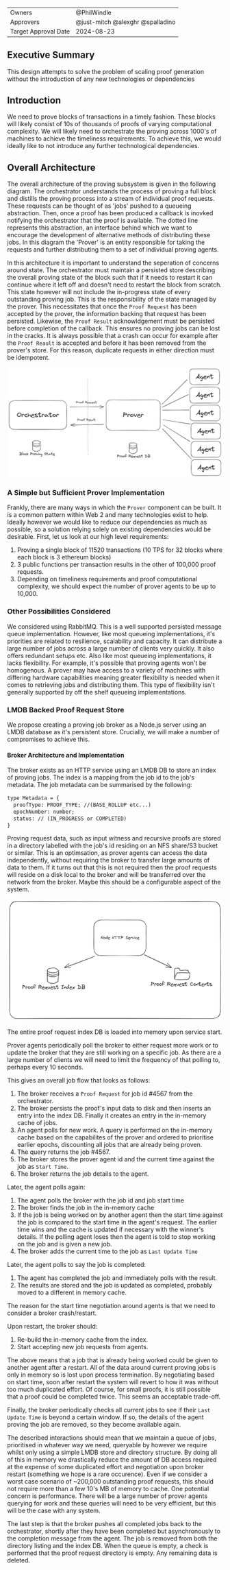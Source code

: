 |                      |                                                                                               |
| -------------------- | --------------------------------------------------------------------------------------------- |
| Owners               | @PhilWindle                                                                                   |
| Approvers            | @just-mitch @alexghr @spalladino                                                              |
| Target Approval Date | 2024-08-23                                                                                    |


## Executive Summary

This design attempts to solve the problem of scaling proof generation without the introduction of any new technologies or dependencies


## Introduction

We need to prove blocks of transactions in a timely fashion. These blocks will likely consist of 10s of thousands of proofs of varying computational complexity. We will likely need to orchestrate the proving across 1000's of machines to achieve the timeliness requirements. To achieve this, we would ideally like to not introduce any further technological dependencies.


## Overall Architecture

The overall architecture of the proving subsystem is given in the following diagram. The orchestrator understands the process of proving a full block and distills the proving process into a stream of individual proof requests. These requests can be thought of as 'jobs' pushed to a queueing abstraction. Then, once a proof has been produced a callback is inovked notifying the orchestrator that the proof is available. The dotted line represents this abstraction, an interface behind which we want to encourage the development of alternative methods of distributing these jobs. In this diagram the 'Prover' is an entity responsible for taking the requests and further distributing them to a set of individual proving agents.

In this architecture it is important to understand the seperation of concerns around state. The orchestrator must maintain a persisted store describing the overall proving state of the block such that if it needs to restart it can continue where it left off and doesn't need to restart the block from scratch. This state however will not include the in-progress state of every outstanding proving job. This is the responsibility of the state managed by the prover. This necessitates that once the `Proof Request` has been accepted by the prover, the information backing that request has been persisted. Likewise, the `Proof Result` acknowldgement must be persisted before completion of the callback. This ensures no proving jobs can be lost in the cracks. It is always possible that a crash can occur for example after the `Proof Reault` is accepted and before it has been removed from the prover's store. For this reason, duplicate requests in either direction must be idempotent.

![Proving Architecture](./proving-arch.png)

### A Simple but Sufficient Prover Implementation

Frankly, there are many ways in which the `Prover` component can be built. It is a common pattern within Web 2 and many technologies exist to help. Ideally however we would like to reduce our dependencies as much as possible, so a solution relying solely on existing dependencies would be desirable. First, let us look at our high level requirements:

1. Proving a single block of 11520 transactions (10 TPS for 32 blocks where each block is 3 ethereum blocks)
2. 3 public functions per transaction results in the other of 100,000 proof requests.
3. Depending on timeliness requirements and proof computational complexity, we should expect the number of prover agents to be up to 10,000.

### Other Possibilities Considered

We considered using RabbitMQ. This is a well supported persisted message queue implementation. However, like most queueing implementations, it's priorities are related to resilience, scalability and capacity. It can distribute a large number of jobs across a large number of clients very quickly. It also offers redundant setups etc. Also like most queueing implementations, it lacks flexibility. For example, it's possible that proving agents won't be homogenous. A prover may have access to a variety of machines with differing hardware capabilities meaning greater flexibility is needed when it comes to retrieving jobs and distributing them. This type of flexibility isn't generally supported by off the shelf queueing implementations.

### LMDB Backed Proof Request Store

We propose creating a proving job broker as a Node.js server using an LMDB database as it's persistent store. Crucially, we will make a number of compromises to achieve this.

#### Broker Architecture and Implementation

The broker exists as an HTTP service using an LMDB DB to store an index of proving jobs. The index is a mapping from the job id to the job's metadata. The job metadata can be summarised by the following:

``` TS
type Metadata = {
  proofType: PROOF_TYPE; //(BASE_ROLLUP etc...)
  epochNumber: number;
  status: // (IN_PROGRESS or COMPLETED)
}

```

Proving request data, such as input witness and recursive proofs are stored in a directory labelled with the job's id residing on an NFS share/S3 bucket or similar. This is an optimsation, as prover agents can access the data independently, without requiring the broker to transfer large amounts of data to them. If it turns out that this is not required then the proof requests will reside on a disk local to the broker and will be transferred over the network from the broker. Maybe this should be a configurable aspect of the system.

![alt text](./broker.png)

The entire proof request index DB is loaded into memory upon service start.

Prover agents periodically poll the broker to either request more work or to update the broker that they are still working on a specific job. As there are a large number of clients we will need to limit the frequency of that polling to, perhaps every 10 seconds.

This gives an overall job flow that looks as follows:

1. The broker receives a `Proof Request` for job id #4567 from the orchestrator.
2. The broker persists the proof's input data to disk and then inserts an entry into the index DB. Finally it creates an entry in the in-memory cache of jobs.
3. An agent polls for new work. A query is performed on the in-memory cache based on the capabilites of the prover and ordered to prioritise earlier epochs, discounting all jobs that are already being proven.
4. The query returns the job #4567. 
5. The broker stores the prover agent id and the current time against the job as `Start Time`.
6. The broker returns the job details to the agent.

Later, the agent polls again:

1. The agent polls the broker with the job id and job start time
2. The broker finds the job in the in-memory cache
3. If the job is being worked on by another agent then the start time against the job is compared to the start time in the agent's request. The earlier time wins and the cache is updated if necessary with the winner's details. If the polling agent loses then the agent is told to stop working on the job and is given a new job.
4. The broker adds the current time to the job as `Last Update Time`

Later, the agent polls to say the job is completed:

1. The agent has completed the job and immediately polls with the result.
2. The results are stored and the job is updated as completed, probably moved to a different in memory cache.

The reason for the start time negotiation around agents is that we need to consider a broker crash/restart.

Upon restart, the broker should:

1. Re-build the in-memory cache from the index.
2. Start accepting new job requests from agents.

The above means that a job that is already being worked could be given to another agent after a restart. All of the data around current proving jobs is only in memory so is lost upon process termination. By negotiating based on start time, soon after restart the system will revert to how it was without too much duplicated effort. Of course, for small proofs, it is still possible that a proof could be completed twice. This seems an acceptable trade-off.

Finally, the broker periodically checks all current jobs to see if their `Last Update Time` is beyond a certain window. If so, the details of the agent proving the job are removed, so they become available again.

The described interactions should mean that we maintain a queue of jobs, prioritised in whatever way we need, queryable by however we require whilst only using a simple LMDB store and directory structure. By doing all of this in memory we drastically reduce the amount of DB access required at the expense of some duplicated effort and negotiation upon broker restart (something we hope is a rare occurence). Even if we consider a worst case scenario of ~200,000 outstanding proof requests, this should not require more than a few 10's MB of memory to cache. One potential concern is performance. There will be a large number of prover agents querying for work and these queries will need to be very efficient, but this will be the case with any system.

The last step is that the broker pushes all completed jobs back to the orchestrator, shortly after they have been completed but asynchronously to the completion message from the agent. The job is removed from both the directory listing and the index DB. When the queue is empty, a check is performed that the proof request directory is empty. Any remaining data is deleted.